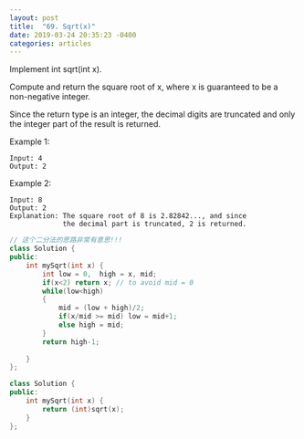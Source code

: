 ```yaml
---
layout: post
title:  "69. Sqrt(x)"
date: 2019-03-24 20:35:23 -0400
categories: articles
---
```

Implement int sqrt(int x).

Compute and return the square root of x, where x is guaranteed to be a non-negative integer.

Since the return type is an integer, the decimal digits are truncated and only the integer part of the result is returned.

Example 1:
```
Input: 4
Output: 2
```
Example 2:
```
Input: 8
Output: 2
Explanation: The square root of 8 is 2.82842..., and since 
             the decimal part is truncated, 2 is returned.
```
```c++
// 这个二分法的思路非常有意思!!!
class Solution {
public:
    int mySqrt(int x) {
        int low = 0,  high = x, mid;
        if(x<2) return x; // to avoid mid = 0
        while(low<high)
        {
            mid = (low + high)/2;
            if(x/mid >= mid) low = mid+1;
            else high = mid;
        }
        return high-1;
        
    }
};
```

```c++
class Solution {
public:
    int mySqrt(int x) {
        return (int)sqrt(x);
    }
};
```